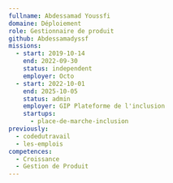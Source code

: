 ```yaml
---
fullname: Abdessamad Youssfi
domaine: Déploiement
role: Gestionnaire de produit
github: Abdessamadyssf
missions:
  - start: 2019-10-14
    end: 2022-09-30
    status: independent
    employer: Octo
  - start: 2022-10-01
    end: 2025-10-05
    status: admin
    employer: GIP Plateforme de l'inclusion
    startups:
      - place-de-marche-inclusion
previously:
  - codedutravail
  - les-emplois
competences:
  - Croissance
  - Gestion de Produit
---
```

